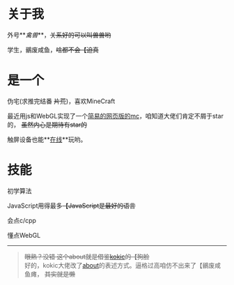 
# 关于我

外号**_禽兽_**，~~关系好的可以叫兽兽哟~~

学生，鶸废咸鱼，~~啥都不会【迫真~~

# 是一个

伪宅(求推完结番 ~~片荒~~)，喜欢MineCraft

最近用js和WebGL实现了一个[简易的网页版的mc]({&MY_GITHUB_URL%}/WebMC)，咱知道大佬们肯定不屑于star的， ~~虽然内心是期待有star的~~

触屏设备也能**[在线]({&GITHUB_PAGE_URL%}/WebMC)**玩哟。

# 技能

初学算法

JavaScript用得最多~~【JavaScript是最好的语言~~

会点c/cpp

懂点WebGL

---
> ~~眼熟？没错 这个about就是借鉴[kokic](https://kokic.github.io/page/about-me2.html)的【狗脸~~  
> 好的，kokic大佬改了[about](https://kokic.github.io/about/)的表述方式。逼格过高咱仿不出来了【鶸废咸鱼瘫， ~~其实就是懒~~
